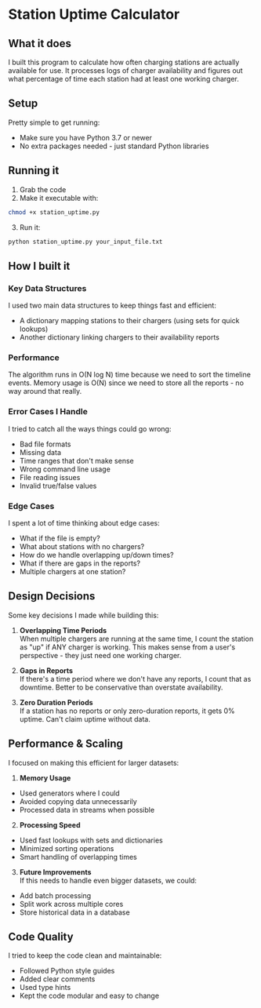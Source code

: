 # Station Uptime Calculator

## What it does
I built this program to calculate how often charging stations are actually available for use. It processes logs of charger availability and figures out what percentage of time each station had at least one working charger.

## Setup
Pretty simple to get running:
- Make sure you have Python 3.7 or newer
- No extra packages needed - just standard Python libraries

## Running it
1. Grab the code
2. Make it executable with:
```bash
chmod +x station_uptime.py
```
3. Run it:
```bash
python station_uptime.py your_input_file.txt
```

## How I built it

### Key Data Structures
I used two main data structures to keep things fast and efficient:
- A dictionary mapping stations to their chargers (using sets for quick lookups)
- Another dictionary linking chargers to their availability reports

### Performance
The algorithm runs in O(N log N) time because we need to sort the timeline events. Memory usage is O(N) since we need to store all the reports - no way around that really.

### Error Cases I Handle
I tried to catch all the ways things could go wrong:
- Bad file formats
- Missing data
- Time ranges that don't make sense
- Wrong command line usage
- File reading issues
- Invalid true/false values

### Edge Cases
I spent a lot of time thinking about edge cases:
- What if the file is empty?
- What about stations with no chargers?
- How do we handle overlapping up/down times?
- What if there are gaps in the reports?
- Multiple chargers at one station?

## Design Decisions

Some key decisions I made while building this:

1. **Overlapping Time Periods**  
When multiple chargers are running at the same time, I count the station as "up" if ANY charger is working. This makes sense from a user's perspective - they just need one working charger.

2. **Gaps in Reports**  
If there's a time period where we don't have any reports, I count that as downtime. Better to be conservative than overstate availability.

3. **Zero Duration Periods**  
If a station has no reports or only zero-duration reports, it gets 0% uptime. Can't claim uptime without data.

## Performance & Scaling

I focused on making this efficient for larger datasets:

1. **Memory Usage**
- Used generators where I could
- Avoided copying data unnecessarily
- Processed data in streams when possible

2. **Processing Speed**
- Used fast lookups with sets and dictionaries
- Minimized sorting operations
- Smart handling of overlapping times

3. **Future Improvements**  
If this needs to handle even bigger datasets, we could:
- Add batch processing
- Split work across multiple cores
- Store historical data in a database

## Code Quality
I tried to keep the code clean and maintainable:
- Followed Python style guides
- Added clear comments
- Used type hints
- Kept the code modular and easy to change
